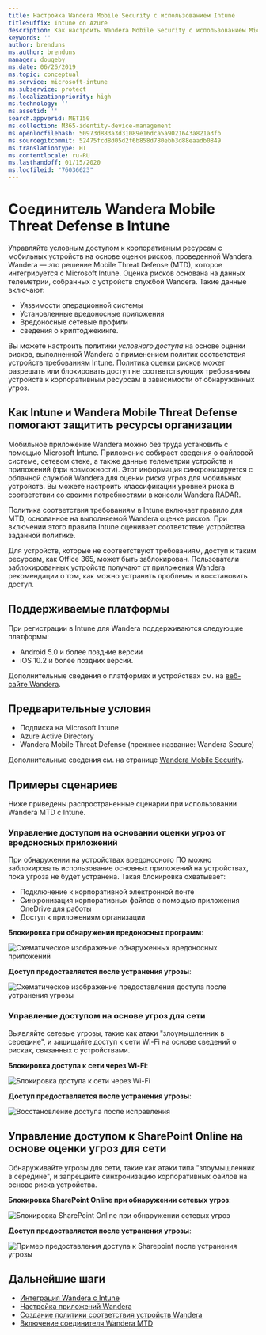 ```yaml
---
title: Настройка Wandera Mobile Security с использованием Intune
titleSuffix: Intune on Azure
description: Как настроить Wandera Mobile Security с использованием Microsoft Intune для управления доступом к корпоративным ресурсам с мобильных устройств.
keywords: ''
author: brenduns
ms.author: brenduns
manager: dougeby
ms.date: 06/26/2019
ms.topic: conceptual
ms.service: microsoft-intune
ms.subservice: protect
ms.localizationpriority: high
ms.technology: ''
ms.assetid: ''
search.appverid: MET150
ms.collection: M365-identity-device-management
ms.openlocfilehash: 50973d883a3d31089e16dca5a9021643a821a3fb
ms.sourcegitcommit: 52475fcd8d05d2f6b858d780ebb3d88eaadb0849
ms.translationtype: HT
ms.contentlocale: ru-RU
ms.lasthandoff: 01/15/2020
ms.locfileid: "76036623"
---
```

# <a name="wandera-mobile-threat-defense-connector-with-intune"></a>Соединитель Wandera Mobile Threat Defense в Intune  

Управляйте условным доступом к корпоративным ресурсам с мобильных устройств на основе оценки рисков, проведенной Wandera. Wandera — это решение Mobile Threat Defense (MTD), которое интегрируется с Microsoft Intune.  Оценка рисков основана на данных телеметрии, собранных с устройств службой Wandera. Такие данные включают:
- Уязвимости операционной системы
- Установленные вредоносные приложения
- Вредоносные сетевые профили
- сведения о криптоджекинге.

Вы можете настроить политики *условного доступа* на основе оценки рисков, выполненной Wandera с применением политик соответствия устройств требованиям Intune. Политика оценки рисков может разрешать или блокировать доступ не соответствующих требованиям устройств к корпоративным ресурсам в зависимости от обнаруженных угроз.  


## <a name="how-do-intune-and-wandera-mobile-threat-defense-help-protect-your-company-resources"></a>Как Intune и Wandera Mobile Threat Defense помогают защитить ресурсы организации  

Мобильное приложение Wandera можно без труда установить с помощью Microsoft Intune. Приложение собирает сведения о файловой системе, сетевом стеке, а также данные телеметрии устройств и приложений (при возможности). Этот информация синхронизируется с облачной службой Wandera для оценки риска угроз для мобильных устройств. Вы можете настроить классификации уровней риска в соответствии со своими потребностями в консоли Wandera RADAR.

Политика соответствия требованиям в Intune включает правило для MTD, основанное на выполняемой Wandera оценке рисков. При включении этого правила Intune оценивает соответствие устройства заданной политике.

Для устройств, которые не соответствуют требованиям, доступ к таким ресурсам, как Office 365, может быть заблокирован. Пользователи заблокированных устройств получают от приложения Wandera рекомендации о том, как можно устранить проблемы и восстановить доступ.

## <a name="supported-platforms"></a>Поддерживаемые платформы  

При регистрации в Intune для Wandera поддерживаются следующие платформы:

- Android 5.0 и более поздние версии  
- iOS 10.2 и более поздних версий.  

Дополнительные сведения о платформах и устройствах см. на [веб-сайте Wandera](https://www.wandera.com/classic-help-center/).

## <a name="prerequisites"></a>Предварительные условия  

- Подписка на Microsoft Intune  
- Azure Active Directory  
- Wandera Mobile Threat Defense (прежнее название: Wandera Secure)  

Дополнительные сведения см. на странице [Wandera Mobile Security](https://www.wandera.com/mobile-security/).
 
## <a name="sample-scenarios"></a>Примеры сценариев

Ниже приведены распространенные сценарии при использовании Wandera MTD с Intune.

### <a name="control-access-based-on-threats-from-malicious-apps"></a>Управление доступом на основании оценки угроз от вредоносных приложений  

При обнаружении на устройствах вредоносного ПО можно заблокировать использование основных приложений на устройствах, пока угроза не будет устранена. Такая блокировка охватывает:  
- Подключение к корпоративной электронной почте  
- Синхронизация корпоративных файлов с помощью приложения OneDrive для работы  
- Доступ к приложениям организации  

**Блокировка при обнаружении вредоносных программ**:

![Схематическое изображение обнаруженных вредоносных приложений](./media/wandera-mtd-connector/wandera-malicious-apps-blocked.png)  

**Доступ предоставляется после устранения угрозы**: 

![Схематическое изображение предоставления доступа после устранения угрозы](./media/wandera-mtd-connector/wandera-malicious-apps-unblocked.png)


### <a name="control-access-based-on-threat-to-network"></a>Управление доступом на основе угроз для сети  

Выявляйте сетевые угрозы, такие как атаки "злоумышленник в середине", и защищайте доступ к сети Wi-Fi на основе сведений о рисках, связанных с устройствами.  

**Блокировка доступа к сети через Wi-Fi**:  

![Блокировка доступа к сети через Wi-Fi](./media/wandera-mtd-connector/wandera-network-wifi-blocked.png)

**Доступ предоставляется после устранения угрозы**:  

![Восстановление доступа после исправления](./media/wandera-mtd-connector/wandera-network-wifi-unblocked.png)  

## <a name="control-access-to-sharepoint-online-based-on-threat-to-network"></a>Управление доступом к SharePoint Online на основе оценки угроз для сети

Обнаруживайте угрозы для сети, такие как атаки типа "злоумышленник в середине", и запрещайте синхронизацию корпоративных файлов на основе риска устройства.

**Блокировка SharePoint Online при обнаружении сетевых угроз**:  

![Блокировка SharePoint Online при обнаружении сетевых угроз](./media/wandera-mtd-connector/wandera-network-spo-blocked.png)  


**Доступ предоставляется после устранения угрозы**:  

![Пример предоставления доступа к Sharepoint после устранения угрозы](./media/wandera-mtd-connector/wandera-network-spo-unblocked.png)  

## <a name="next-steps"></a>Дальнейшие шаги

- [Интеграция Wandera с Intune](wandera-mtd-connector-integration.md)
- [Настройка приложений Wandera](mtd-apps-ios-app-configuration-policy-add-assign.md)
- [Создание политики соответствия устройств Wandera](mtd-device-compliance-policy-create.md)
- [Включение соединителя Wandera MTD](mtd-connector-enable.md)
